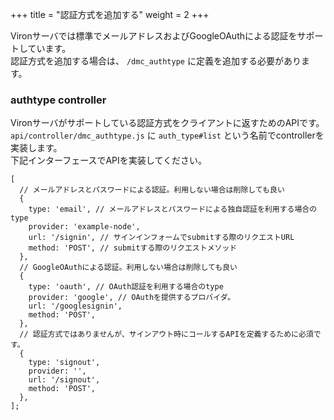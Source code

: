 +++
title = "認証方式を追加する"
weight = 2
+++

Vironサーバでは標準でメールアドレスおよびGoogleOAuthによる認証をサポートしています。  
認証方式を追加する場合は、 `/dmc_authtype` に定義を追加する必要があります。

### authtype controller

Vironサーバがサポートしている認証方式をクライアントに返すためのAPIです。   
`api/controller/dmc_authtype.js` に `auth_type#list` という名前でcontrollerを実装します。  
下記インターフェースでAPIを実装してください。

```
[
  // メールアドレスとパスワードによる認証。利用しない場合は削除しても良い
  {
    type: 'email', // メールアドレスとパスワードによる独自認証を利用する場合のtype
    provider: 'example-node',
    url: '/signin', // サインインフォームでsubmitする際のリクエストURL
    method: 'POST', // submitする際のリクエストメソッド
  },
  // GoogleOAuthによる認証。利用しない場合は削除しても良い
  {
    type: 'oauth', // OAuth認証を利用する場合のtype
    provider: 'google', // OAuthを提供するプロバイダ。
    url: '/googlesignin',
    method: 'POST',
  },
  // 認証方式ではありませんが、サインアウト時にコールするAPIを定義するために必須です。
  {
    type: 'signout',
    provider: '',
    url: '/signout',
    method: 'POST',
  },
];
```